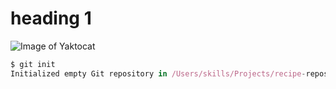 # heading 1
![Image of Yaktocat](https://octodex.github.com/images/yaktocat.png)
```javascript
$ git init
Initialized empty Git repository in /Users/skills/Projects/recipe-repository/.git/
```
